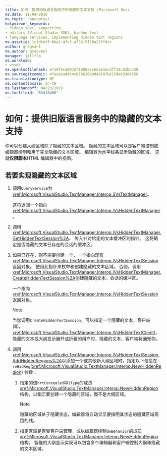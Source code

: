 ```yaml
---
title: 如何：提供旧版语言服务中的隐藏的文本支持 |Microsoft Docs
ms.date: 11/04/2016
ms.topic: conceptual
helpviewer_keywords:
- hidden text, supporting
- editors [Visual Studio SDK], hidden text
- language services, implementing hidden text regions
ms.assetid: 1c1dce9f-bbe2-4fc3-a736-5f78a237f4cc
author: gregvanl
ms.author: gregvanl
manager: jillfra
ms.workload:
- vssdk
ms.openlocfilehash: e710f0ca097ef1808abc661e16cdff34c82bd348
ms.sourcegitcommit: 47eeeeadd84c879636e9d48747b615de69384356
ms.translationtype: HT
ms.contentlocale: zh-CN
ms.lasthandoff: 04/23/2019
ms.locfileid: "63418480"
---
```

# <a name="how-to-provide-hidden-text-support-in-a-legacy-language-service"></a>如何：提供旧版语言服务中的隐藏的文本支持
你可以创建大纲区域除了隐藏的文本区域。 隐藏的文本区域可以是客户端控制或编辑器控制和用于完全隐藏的文本区域。 编辑器为水平线条显示隐藏的区域。 这就**仅限脚本**HTML 编辑器中的视图。

## <a name="to-implement-a-hidden-text-region"></a>若要实现隐藏的文本区域

1. 调用`QueryService`为<xref:Microsoft.VisualStudio.TextManager.Interop.SVsTextManager>。

     这将返回一个指向<xref:Microsoft.VisualStudio.TextManager.Interop.IVsHiddenTextManager>。

2. 调用<xref:Microsoft.VisualStudio.TextManager.Interop.IVsHiddenTextManager.GetHiddenTextSession%2A>、 传入针对给定的文本缓冲区的指针。 这将确定是否隐藏的文本已存在的会话的缓冲区。

3. 如果已存在，则不需要创建一个，一个指向现有<xref:Microsoft.VisualStudio.TextManager.Interop.IVsHiddenTextSession>返回对象。 使用此指针来枚举和创建隐藏的文本区域。 否则，调用<xref:Microsoft.VisualStudio.TextManager.Interop.IVsHiddenTextManager.CreateHiddenTextSession%2A>创建隐藏的文本，会话的缓冲区。

     一个指向<xref:Microsoft.VisualStudio.TextManager.Interop.IVsHiddenTextSession>返回对象。

    > [!NOTE]
    > 当您调用`CreateHiddenTextSession`，可以指定一个隐藏的文本，客户端 (即， <xref:Microsoft.VisualStudio.TextManager.Interop.IVsHiddenTextClient>)。 隐藏的文本或大纲显示展开或折叠的用户时，隐藏的文本，客户端将通知你。

4. 调用<xref:Microsoft.VisualStudio.TextManager.Interop.IVsHiddenTextSession.AddHiddenRegions%2A>以添加一个或其他新大纲区域时，指定以下信息在`reHidReg`(<xref:Microsoft.VisualStudio.TextManager.Interop.NewHiddenRegion>) 参数：

    1. 指定的值`hrtConcealed`中`iType`的成员<xref:Microsoft.VisualStudio.TextManager.Interop.NewHiddenRegion>结构，以指示要创建一个隐藏的区域，而不是大纲区域。

        > [!NOTE]
        > 隐藏的区域处于隐藏状态，编辑器将自动显示要指明其状态的隐藏区域周围的线。

    2. 指定区域是否受客户端管理，或以编辑器控制`dwBehavior`的成员<xref:Microsoft.VisualStudio.TextManager.Interop.NewHiddenRegion>结构。 智能的大纲显示实现可以包含多个编辑器和客户端控制大纲和隐藏的文本区域。